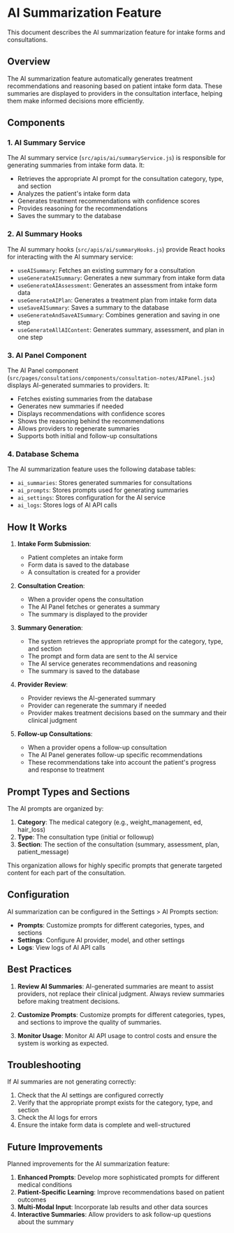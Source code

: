 # AI Summarization Feature

This document describes the AI summarization feature for intake forms and consultations.

## Overview

The AI summarization feature automatically generates treatment recommendations and reasoning based on patient intake form data. These summaries are displayed to providers in the consultation interface, helping them make informed decisions more efficiently.

## Components

### 1. AI Summary Service

The AI summary service (`src/apis/ai/summaryService.js`) is responsible for generating summaries from intake form data. It:

- Retrieves the appropriate AI prompt for the consultation category, type, and section
- Analyzes the patient's intake form data
- Generates treatment recommendations with confidence scores
- Provides reasoning for the recommendations
- Saves the summary to the database

### 2. AI Summary Hooks

The AI summary hooks (`src/apis/ai/summaryHooks.js`) provide React hooks for interacting with the AI summary service:

- `useAISummary`: Fetches an existing summary for a consultation
- `useGenerateAISummary`: Generates a new summary from intake form data
- `useGenerateAIAssessment`: Generates an assessment from intake form data
- `useGenerateAIPlan`: Generates a treatment plan from intake form data
- `useSaveAISummary`: Saves a summary to the database
- `useGenerateAndSaveAISummary`: Combines generation and saving in one step
- `useGenerateAllAIContent`: Generates summary, assessment, and plan in one step

### 3. AI Panel Component

The AI Panel component (`src/pages/consultations/components/consultation-notes/AIPanel.jsx`) displays AI-generated summaries to providers. It:

- Fetches existing summaries from the database
- Generates new summaries if needed
- Displays recommendations with confidence scores
- Shows the reasoning behind the recommendations
- Allows providers to regenerate summaries
- Supports both initial and follow-up consultations

### 4. Database Schema

The AI summarization feature uses the following database tables:

- `ai_summaries`: Stores generated summaries for consultations
- `ai_prompts`: Stores prompts used for generating summaries
- `ai_settings`: Stores configuration for the AI service
- `ai_logs`: Stores logs of AI API calls

## How It Works

1. **Intake Form Submission**:
   - Patient completes an intake form
   - Form data is saved to the database
   - A consultation is created for a provider

2. **Consultation Creation**:
   - When a provider opens the consultation
   - The AI Panel fetches or generates a summary
   - The summary is displayed to the provider

3. **Summary Generation**:
   - The system retrieves the appropriate prompt for the category, type, and section
   - The prompt and form data are sent to the AI service
   - The AI service generates recommendations and reasoning
   - The summary is saved to the database

4. **Provider Review**:
   - Provider reviews the AI-generated summary
   - Provider can regenerate the summary if needed
   - Provider makes treatment decisions based on the summary and their clinical judgment

5. **Follow-up Consultations**:
   - When a provider opens a follow-up consultation
   - The AI Panel generates follow-up specific recommendations
   - These recommendations take into account the patient's progress and response to treatment

## Prompt Types and Sections

The AI prompts are organized by:

1. **Category**: The medical category (e.g., weight_management, ed, hair_loss)
2. **Type**: The consultation type (initial or followup)
3. **Section**: The section of the consultation (summary, assessment, plan, patient_message)

This organization allows for highly specific prompts that generate targeted content for each part of the consultation.

## Configuration

AI summarization can be configured in the Settings > AI Prompts section:

- **Prompts**: Customize prompts for different categories, types, and sections
- **Settings**: Configure AI provider, model, and other settings
- **Logs**: View logs of AI API calls

## Best Practices

1. **Review AI Summaries**: AI-generated summaries are meant to assist providers, not replace their clinical judgment. Always review summaries before making treatment decisions.

2. **Customize Prompts**: Customize prompts for different categories, types, and sections to improve the quality of summaries.

3. **Monitor Usage**: Monitor AI API usage to control costs and ensure the system is working as expected.

## Troubleshooting

If AI summaries are not generating correctly:

1. Check that the AI settings are configured correctly
2. Verify that the appropriate prompt exists for the category, type, and section
3. Check the AI logs for errors
4. Ensure the intake form data is complete and well-structured

## Future Improvements

Planned improvements for the AI summarization feature:

1. **Enhanced Prompts**: Develop more sophisticated prompts for different medical conditions
2. **Patient-Specific Learning**: Improve recommendations based on patient outcomes
3. **Multi-Modal Input**: Incorporate lab results and other data sources
4. **Interactive Summaries**: Allow providers to ask follow-up questions about the summary
